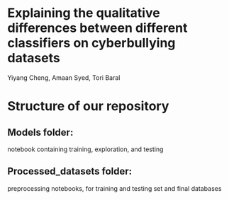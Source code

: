 # Explaining the qualitative differences between different classifiers on cyberbullying datasets
Yiyang Cheng, Amaan Syed, Tori Baral



# Structure of our repository
## Models folder:
notebook containing training, exploration, and testing

## Processed_datasets folder:
preprocessing notebooks, for training and testing set and final databases
